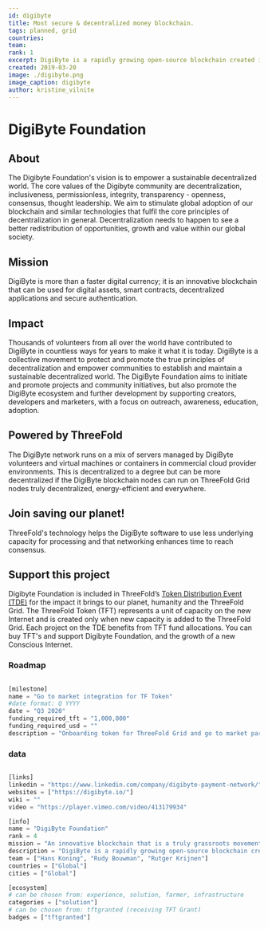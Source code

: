 ```yaml
---
id: digibyte
title: Most secure & decentralized money blockchain.
tags: planned, grid
countries: 
team: 
rank: 1
excerpt: DigiByte is a rapidly growing open-source blockchain created in late 2013 and released in early 2014. After 6 years of forward-thinking development, DigiByte has become one of the safest, fastest, longest and most decentralized UTXO blockchain in existence. Thousands of volunteers from all over the world have contributed to DigiByte in countless ways for years to make it what it is today. It is a truly grassroots movement to protect and promote the true principles of decentralization and empower DigiByte and its community to establish and maintain a sustainable decentralized world. Planet first!
created: 2019-03-20
image: ./digibyte.png
image_caption: digibyte
author: kristine_vilnite
---
```



# DigiByte Foundation

## About

The Digibyte Foundation's vision is to empower a sustainable decentralized world. The core values of the Digibyte community are decentralization, inclusiveness, permissionless, integrity, transparency - openness, consensus, thought leadership. We aim to stimulate global adoption of our blockchain and similar technologies that fulfil the core principles of decentralization in general. Decentralization needs to happen to see a better redistribution of opportunities, growth and value within our global society.

## Mission

DigiByte is more than a faster digital currency; it is an innovative blockchain that can be used for digital assets, smart contracts, decentralized applications and secure authentication.

## Impact

Thousands of volunteers from all over the world have contributed to DigiByte in countless ways for years to make it what it is today. DigiByte is a collective movement to protect and promote the true principles of decentralization and empower communities to establish and maintain a sustainable decentralized world. The DigiByte Foundation aims to initiate and promote projects and community initiatives, but also promote the DigiByte ecosystem and further development by supporting creators, developers and marketers, with a focus on outreach, awareness, education, adoption.

## Powered by ThreeFold

The DigiByte network runs on a mix of servers managed by DigiByte volunteers and virtual machines or containers in commercial cloud provider environments.  This is decentralized to a degree but can be more decentralized if the DigiByte blockchain nodes can run on ThreeFold Grid nodes truly decentralized, energy-efficient and everywhere. 

## Join saving our planet!

ThreeFold's technology helps the DigiByte software to use less underlying capacity for processing and that networking enhances time to reach consensus.

## Support this project

Digibyte Foundation is included in ThreeFold’s [Token Distribution Event (TDE)](https://wiki.threefold.io/#/tdeoverview)</a> for the impact it brings to our planet, humanity and the ThreeFold Grid.
The ThreeFold Token (TFT) represents a unit of capacity on the new Internet and is created only when new capacity is added to the ThreeFold Grid.
Each project on the TDE benefits from TFT fund allocations. You can buy TFT's and support Digibyte Foundation, and the growth of a new Conscious Internet.


### Roadmap

```python

[milestone]
name = "Go to market integration for TF Token"
#date format: Q YYYY
date = "Q3 2020"
funding_required_tft = "1,000,000"
funding_required_usd = ""
description = "Onboarding token for ThreeFold Grid and go to market partner, integration in TF Wallet."

```

### data

```python

[links]
linkedin = "https://www.linkedin.com/company/digibyte-payment-network/"
websites = ["https://digibyte.io/"]
wiki = ""
video = "https://player.vimeo.com/video/413179934"

[info]
name = "DigiByte Foundation"
rank = 4
mission = "An innovative blockchain that is a truly grassroots movement, protecting and promoting the true principles of decentralization."
description = "DigiByte is a rapidly growing open-source blockchain created in late 2013 and released in early 2014. After 6 years of forward-thinking development, DigiByte has become one of the safest, fastest, longest and most decentralized UTXO blockchain in existence. Thousands of volunteers from all over the world have contributed to DigiByte in countless ways for years to make it what it is today. It is a truly grassroots movement to protect and promote the true principles of decentralization and empower DigiByte and its community to establish and maintain a sustainable decentralized world. Planet first!"
team = ["Hans Koning", "Rudy Bouwman", "Rutger Krijnen"]
countries = ["Global"]
cities = ["Global"]

[ecosystem]
# can be chosen from: experience, solution, farmer, infrastructure
categories = ["solution"]
# can be chosen from: tftgranted (receiving TFT Grant)
badges = ["tftgranted"]

```
